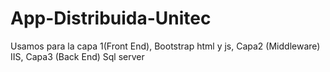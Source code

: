 # App-Distribuida-Unitec
Usamos para la capa 1(Front End), Bootstrap html y js, Capa2 (Middleware) IIS, Capa3 (Back End) Sql server
